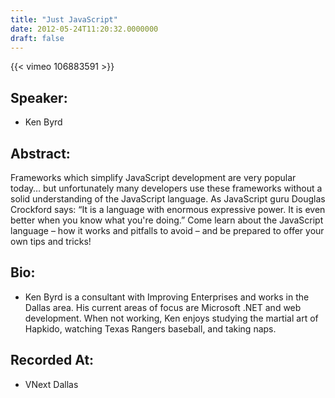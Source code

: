 ```yaml
---
title: "Just JavaScript"
date: 2012-05-24T11:20:32.0000000
draft: false
---
```


{{< vimeo 106883591 >}}

## Speaker:

 - Ken Byrd

## Abstract:

<p>Frameworks which simplify JavaScript development are very popular today… but unfortunately many developers use these frameworks without a solid understanding of the JavaScript language. As JavaScript guru Douglas Crockford says: “It is a language with enormous expressive power. It is even better when you know what you're doing.” Come learn about the JavaScript language – how it works and pitfalls to avoid – and be prepared to offer your own tips and tricks!</p>

## Bio:

 - <p>Ken Byrd is a consultant with Improving Enterprises and works in the Dallas area. His current areas of focus are Microsoft .NET and web development. When not working, Ken enjoys studying the martial art of Hapkido, watching Texas Rangers baseball, and taking naps.</p>

## Recorded At:

 - VNext Dallas

